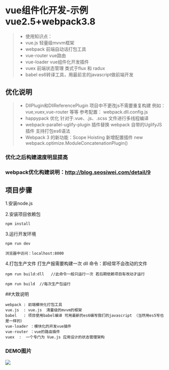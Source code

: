 # vue组件化开发-示例  vue2.5+webpack3.8

>  * 使用知识点：
>  * vue.js           轻量级mvvm框架
>  * webpack          前端自动话打包工具
>  * vue-router       vue路由
>  * vue-loader       vue组件化开发插件
>  * vuex             前端状态管理 类式于flux 和 radux
>  * babel            es6转译工具，用最前言的javascript做前端开发


## 优化说明
>  * DllPlugin和DllReferencePlugin  项目中不更改js不需要重复构建 例如：vue,vuex,vue-router 等等
     参考配置： webpack.dll.config.js
>  * happypack 优化 针对于.vue、.js、.scss 文件进行多线程编译
>  * webpack-parallel-uglify-plugin  插件替换 webpack 自带的UglifyJS 插件  支持打包es6语法
>  * Webpack 3 的新功能：Scope Hoisting 新增配置插件  new webpack.optimize.ModuleConcatenationPlugin()

### 优化之后构建速度明显提高

### webpack优化构建说明：http://blog.seosiwei.com/detail/9

## 项目步骤

1.安装node.js

2.安装项目依赖包

```
npm install
```

3.运行开发环境

```
npm run dev 
```

```
浏览器中访问：localhost:8000
```


4.打包生产文件  打生产报需要构建一次 dll 命令：即经常不会改动的文件

```
npm run build:dll   //此命令一般只运行一次 若后期依赖项目有改动才运行

npm run build  //每次生产包运行

``` 

##大致说明

```
webpack : 前端模块化打包工具
vue.js  : vue.js  清量级的mvvm的框架
babel   : 项目使用babel编译 可用最新的es6编写我们的javascript （当然用es5写也是一样的）
vue-loader ：模块化的开发vue插件
vue-router ：vue的路由插件
vuex  :  一个专门为 Vue.js 应用设计的状态管理架构
```

### DEMO图片
![](https://github.com/wangweianger/vue2.5-webpack3.8-spa-base-cms/blob/master/imgs/01.png "")
